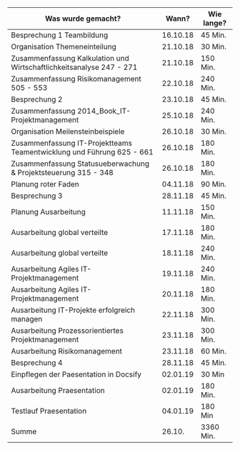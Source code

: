 
﻿Was wurde gemacht? | Wann? | Wie lange?
--- | --- | ---
Besprechung 1 Teambildung |	16.10.18 |	45 Min.
Organisation Themeneinteilung |	21.10.18 |	30 Min.
Zusammenfassung Kalkulation und Wirtschaftlichkeitsanalyse 247 - 271 |	21.10.18 |	150 Min.
Zusammenfassung Risikomanagement 505 - 553 |	22.10.18 |	240 Min.
Besprechung 2 |	23.10.18 |	45 Min.
Zusammenfassung 2014_Book_IT-Projektmanagement | 25.10.18 |	240 Min.
Organisation Meilensteinbeispiele 	|26.10.18 |	30 Min.
Zusammenfassung IT-Projektteams Teamentwicklung und Führung 625 - 661 |	26.10.18 |	180 Min.
Zusammenfassung Statusueberwachung & Projektsteuerung 315 - 348 |	26.10.18 |	180 Min.
Planung roter Faden |	04.11.18 |	90 Min.
Besprechung 3 |	28.11.18 |	45 Min.
Planung Ausarbeitung | 11.11.18 | 150 Min.
Ausarbeitung global verteilte | 17.11.18 | 180 Min.
Ausarbeitung global verteilte | 18.11.18 | 240 Min.
Ausarbeitung Agiles IT-Projektmanagement | 19.11.18 | 240 Min.
Ausarbeitung Agiles IT-Projektmanagement | 20.11.18 | 180 Min.
Ausarbeitung IT-Projekte erfolgreich managen | 22.11.18 | 300 Min.
Ausarbeitung Prozessorientiertes Projektmanagement | 23.11.18 | 300 Min.
Ausarbeitung Risikomanagement | 23.11.18 | 60 Min.
Besprechung 4 |	28.11.18 |	45 Min.
Einpflegen der Paesentation in Docsify | 02.01.19 | 30 Min
Ausarbeitung Praesentation | 02.01.19 | 180 Min.
Testlauf Praesentation | 04.01.19 | 180 Min
Summe |	26.10. |	3360 Min.
